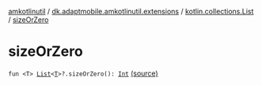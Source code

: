 [amkotlinutil](../../index.md) / [dk.adaptmobile.amkotlinutil.extensions](../index.md) / [kotlin.collections.List](index.md) / [sizeOrZero](./size-or-zero.md)

# sizeOrZero

`fun <T> `[`List`](https://kotlinlang.org/api/latest/jvm/stdlib/kotlin.collections/-list/index.html)`<`[`T`](size-or-zero.md#T)`>?.sizeOrZero(): `[`Int`](https://kotlinlang.org/api/latest/jvm/stdlib/kotlin/-int/index.html) [(source)](https://github.com/adaptmobile-organization/amkotlinutil/tree/master/amkotlinutil/src/main/java/dk/adaptmobile/amkotlinutil/extensions/ListExtensions.kt#L11)